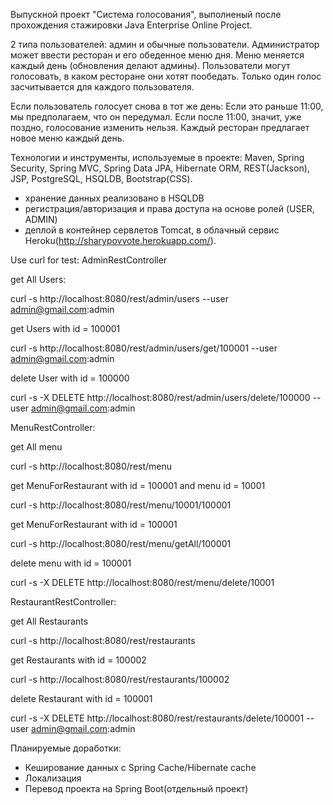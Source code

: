 Выпускной проект "Система голосования", выполненый после прохождения стажировки Java Enterprise Online Project.

2 типа пользователей: админ и обычные пользователи. Администратор может ввести ресторан и его обеденное меню дня.
Меню меняется каждый день (обновления делают админы).
Пользователи могут голосовать, в каком ресторане они хотят пообедать.
Только один голос засчитывается для каждого пользователя.

Если пользователь голосует снова в тот же день:
Если это раньше 11:00, мы предполагаем, что он передумал.
Если после 11:00, значит, уже поздно, голосование изменить нельзя.
Каждый ресторан предлагает новое меню каждый день.

Технологии и инструменты, используемые в проекте:
 Maven, Spring Security, Spring MVC, Spring Data JPA, Hibernate ORM, REST(Jackson), JSP, PostgreSQL, HSQLDB, Bootstrap(CSS).
- хранение данных реализовано в HSQLDB
- регистрация/авторизация и права доступа на основе ролей (USER, ADMIN)
- деплой в контейнер сервлетов Tomcat, в облачный сервис Heroku(http://sharypovvote.herokuapp.com/).

Use curl for test:
AdminRestController


get All Users: 

curl -s http://localhost:8080/rest/admin/users --user admin@gmail.com:admin


get Users with id = 100001

curl -s http://localhost:8080/rest/admin/users/get/100001 --user admin@gmail.com:admin


delete User with id = 100000

curl -s -X DELETE http://localhost:8080/rest/admin/users/delete/100000 --user admin@gmail.com:admin


MenuRestController:

get All menu 

curl -s http://localhost:8080/rest/menu


get MenuForRestaurant with id = 100001 and menu id = 10001 

curl -s http://localhost:8080/rest/menu/10001/100001


get MenuForRestaurant with id = 100001 

curl -s http://localhost:8080/rest/menu/getAll/100001


delete menu with id = 100001

curl -s -X DELETE http://localhost:8080/rest/menu/delete/10001


RestaurantRestController:

get All Restaurants 

curl -s http://localhost:8080/rest/restaurants


get Restaurants with id = 100002 

curl -s http://localhost:8080/rest/restaurants/100002


delete Restaurant with id = 100001 

curl -s -X DELETE http://localhost:8080/rest/restaurants/delete/100001 --user admin@gmail.com:admin


Планируемые доработки:
- Кеширование данных с Spring Cache/Hibernate cache
- Локализация
- Перевод проекта на Spring Boot(отдельный проект)
